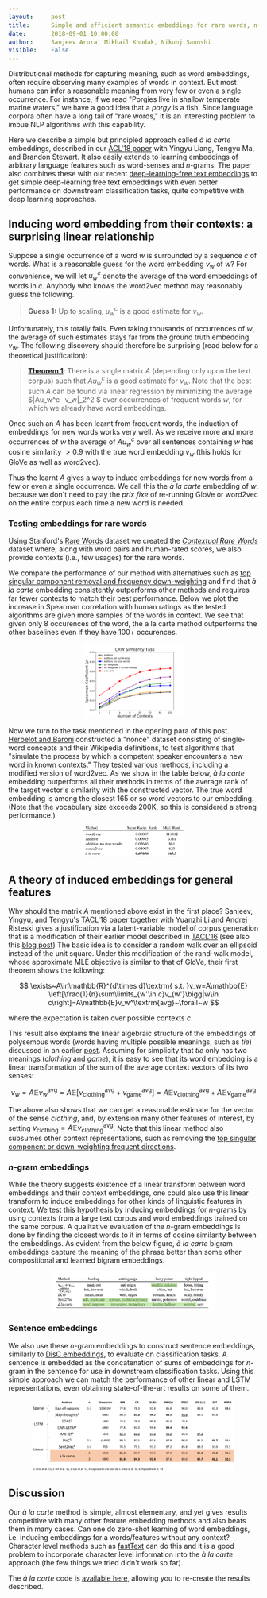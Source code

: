 ```yaml
---
layout:     post
title:      Simple and efficient semantic embeddings for rare words, n-grams, and any other language feature
date:       2018-09-01 10:00:00
author:     Sanjeev Arora, Mikhail Khodak, Nikunj Saunshi
visible:    False
---
```


Distributional methods for capturing meaning, such as word embeddings, often require observing many examples of words in context. But most humans can infer a reasonable meaning from very few or even a single occurrence. For instance,  if we read "Porgies live in shallow temperate marine waters," we have a good idea that a *porgy* is a fish. Since language corpora often have a long tail of "rare words," it is an interesting problem to imbue NLP algorithms with this capability.  

Here we describe a simple but principled approach called *à la carte* embeddings, described in our [ACL'18 paper](http://aclweb.org/anthology/P18-1002) with Yingyu Liang, Tengyu Ma, and Brandon Stewart. It also easily extends to learning embeddings of arbitrary language features such as word-senses and $n$-grams. The paper also combines these with our recent [deep-learning-free text embeddings](http://www.offconvex.org/2018/06/25/textembeddings/) to get simple deep-learning free text embeddings with even better performance on downstream classification tasks, quite competitive with deep learning approaches.

## Inducing word embedding from their contexts: a surprising linear relationship

Suppose a single occurrence of a word $w$ is surrounded by a sequence $c$ of words. What is a reasonable guess for the word embedding $v_w$  of $w$? For convenience, we will let $u_w^c$ denote the  average of the word embeddings of words in $c$. Anybody who knows the word2vec method may reasonably guess the following.

> **Guess 1:** Up to scaling, $u_w^c$ is a good estimate for $v_w$.

Unfortunately, this totally fails. Even taking thousands of occurrences of $w$, the average of such estimates stays far from the ground truth embedding $v_w$. The following discovery should therefore be surprising (read below for a theoretical justification):

> [**Theorem 1**](https://transacl.org/ojs/index.php/tacl/article/view/1346): There is a single matrix $A$ (depending only upon the text corpus) such that $A u_w^c$ is a good estimate for $v_w$. Note that the best such $A$ can be found via linear regression by minimizing the average $|Au_w^c -v_w|_2^2 $ over occurrences of frequent words $w$, for which we already have word embeddings.  

Once such an $A$ has been learnt from frequent words, the induction of embeddings for new words works very well. As we receive more and more occurrences of $w$ the average of $Au_w^c$ over all sentences containing $w$ has cosine similarity $>0.9$ with the true word embedding $v_w$ (this holds for GloVe as well as word2vec).

Thus the learnt $A$ gives a way to induce embeddings for new words from a few or even a single occurrence. We call this the   *à la carte* embedding of $w$,  because we don't need to pay the *prix fixe* of re-running GloVe or word2vec on the entire corpus each time a new word is needed. 

### Testing embeddings for rare words ###
Using Stanford's [Rare Words](https://nlp.stanford.edu/~lmthang/morphoNLM/) dataset we created the 
[*Contextual Rare Words*](http://nlp.cs.princeton.edu/CRW/) dataset where, along with word pairs and human-rated scores, we also provide contexts (i.e., few usages) for the rare words.

We compare the performance of our method with alternatives such as [top singular component removal and frequency down-weighting](http://www.offconvex.org/2018/06/17/textembeddings/) and find that *à la carte* embedding consistently outperforms other methods and requires far fewer contexts to match their best performance.
Below we plot the increase in Spearman correlation with human ratings as the tested algorithms are given more samples of the words in context. We see that given only 8 occurences of the word, the a la carte method outperforms the other baselines even if they have 100+ occurences. 

<p style="text-align:center;">
<img src="/assets/crwplot.svg" width="40%" />
</p>

Now we turn to the task mentioned in the opening para of this post. [Herbelot and Baroni](http://aclweb.org/anthology/D17-1030) constructed a "nonce" dataset consisting of single-word concepts and their Wikipedia definitions, to test algorithms that "simulate the process by which a competent speaker encounters a new word in known contexts." They tested various methods, including a modified version of word2vec.
As we show in the table below, *à la carte* embedding outperforms all their methods in terms of the average rank of the target vector's similarity with the constructed vector. The true word embedding is among the closest 165 or so word vectors to our embedding. 
(Note that the vocabulary size exceeds 200K, so this is considered a strong performance.) 

<p style="text-align:center;">
<img src="/assets/nonce.svg" width="40%" />
</p>

##  A theory of induced embeddings for general features

Why should the matrix $A$ mentioned above exist in the first place? 
Sanjeev, Yingyu, and Tengyu's [TACL'18](https://transacl.org/ojs/index.php/tacl/article/view/1346) paper together with Yuanzhi Li and Andrej Risteski gives a justification via a latent-variable model of corpus generation that is a modification of their earlier model described in [TACL'16](https://transacl.org/ojs/index.php/tacl/article/view/742) (see also this [blog post](http://www.offconvex.org/2016/02/14/word-embeddings-2/)) The basic idea is to consider a random walk over an ellipsoid instead of the unit square. 
Under this modification of the rand-walk model, whose approximate MLE objective is similar to that of GloVe, their first theorem shows the following:

$$ \exists~A\in\mathbb{R}^{d\times d}\textrm{ s.t. }v_w=A\mathbb{E} \left[\frac{1}{n}\sum\limits_{w'\in c}v_{w'}\bigg|w\in c\right]=A\mathbb{E}v_w^\textrm{avg}~\forall~w $$

where the expectation is taken over possible contexts $c$. 

This result also explains the linear algebraic structure of the embeddings of polysemous words (words having multiple possible meanings, such as *tie*) discussed in an earlier [post](http://www.offconvex.org/2016/07/10/embeddingspolysemy/).
Assuming for simplicity that $tie$ only has two meanings (*clothing* and *game*), it is easy to see that its word embedding is a linear transformation of the sum of the average context vectors of its two senses:

$$ v_w=A\mathbb{E}v_w^\textrm{avg}=A\mathbb{E}\left[v_\textrm{clothing}^\textrm{avg}+v_\textrm{game}^\textrm{avg}\right]=A\mathbb{E}v_\textrm{clothing}^\textrm{avg}+A\mathbb{E}v_\textrm{game}^\textrm{avg} $$

The above also shows that we can get a reasonable estimate for the vector of the sense *clothing*, and, by extension many other features of interest, by setting $v_\textrm{clothing}=A\mathbb{E}v_\textrm{clothing}^\textrm{avg}$.
Note that this linear method also subsumes other context representations, such as removing the [top singular component or down-weighting frequent directions](http://www.offconvex.org/2018/06/17/textembeddings/).

### $n$-gram embeddings ###

While the theory suggests existence of a linear transform between word embeddings and their context embeddings, one could also use this linear transform to induce embeddings for other kinds of linguistic features in context.
We test this hypothesis by inducing embeddings for $n$-grams by using contexts from a large text corpus and word embeddings trained on the same corpus.
A qualitative evaluation of the $n$-gram embeddings is done by finding the closest words to it in terms of cosine similarity between the embeddings.
As evident from the below figure, *à la carte* bigram embeddings capture the meaning of the phrase better than some other compositional and learned bigram embeddings.

<p style="text-align:center;">
<img src="/assets/ngram_quality.png" width="65%" />
</p>

### Sentence embeddings ###
We also use these $n$-gram embeddings to construct sentence embeddings, similarly to [DisC embeddings](http://www.offconvex.org/2018/06/25/textembeddings/), to evaluate on classification tasks.
A sentence is embedded as the concatenation of sums of embeddings for $n$-gram in the sentence for use in downstream classification tasks.
Using this simple approach we can match the performance of other linear and LSTM representations, even obtaining state-of-the-art results on some of them.

<p style="text-align:center;">
<img src="/assets/ngram_clf.svg" width="80%" />
</p>

## Discussion

Our *à la carte* method is simple, almost elementary, and yet gives results competitive with many other feature embedding methods and also beats them in many cases.
Can one do zero-shot learning of word embeddings, i.e. inducing embeddings for a words/features without any context?
Character level methods such as [fastText](https://fasttext.cc/) can do this and it is a good problem to incorporate character level information into the *à la carte* approach (the few things we tried didn't work so far).

The *à la carte* code is [available here](https://github.com/NLPrinceton/ALaCarte), allowing you to re-create the results described.
